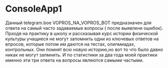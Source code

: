 # ConsoleApp1 
Данный telegram.boе VOPROS_NA_VOPROS_BOT предназначен для ответа на самый часто задаваемые вопросы ( после выявленя ошибок).
Прходя на практику в школу и рассказывая курс истории физической культуры учащиеся не могут запомнить одни из ключевых ответов на  впросов, которые потом им даются на  тестах, олипмиадах, контрольных. 
Они помнят всю новую историю,но вот то что было давно никак не могут запмнить. 
И по статистики за два года моей практики именно эти три ответа на вопросы являются самыми частыми.
